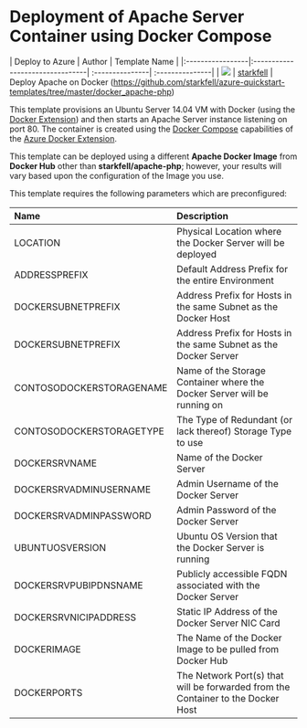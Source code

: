 # Deployment of Apache Server Container using Docker Compose

| Deploy to Azure  | Author                          | Template Name   |
|:-----------------|:--------------------------------| :---------------| :---------------|
| <a href="https://portal.azure.com/#create/Microsoft.Template/uri/https%3A%2F%2Fraw.githubusercontent.com%2Fstarkfell%2Fazure-quickstart-templates%2Fmaster%2Fdocker_apache-php%2Fdocker_apache-php%2FTemplates%2Fdocker_apache-php.json" target="_blank"><img src="http://azuredeploy.net/deploybutton_small.png"/></a> | [starkfell](https://github.com/starkfell) | Deploy Apache on Docker (https://github.com/starkfell/azure-quickstart-templates/tree/master/docker_apache-php)

This template provisions an Ubuntu Server 14.04 VM with Docker (using the [Docker Extension][ext]) and then starts an Apache Server instance listening on port 80. 
The container is created using the [Docker Compose][compose] capabilities of the [Azure Docker Extension][ext].

This template can be deployed using a different **Apache Docker Image** from **Docker Hub** other than **starkfell/apache-php**; however,
your results will vary based upon the configuration of the Image you use.


This template requires the following parameters which are preconfigured:


| Name             | Description                     |
|:-----------------| :--------------------------------|
| LOCATION | Physical Location where the Docker Server will be deployed |
| ADDRESSPREFIX | Default Address Prefix for the entire Environment |
| DOCKERSUBNETPREFIX | Address Prefix for Hosts in the same Subnet as the Docker Host |
| DOCKERSUBNETPREFIX | Address Prefix for Hosts in the same Subnet as the Docker Server |
| CONTOSODOCKERSTORAGENAME | Name of the Storage Container where the Docker Server will be running on |
| CONTOSODOCKERSTORAGETYPE | The Type of Redundant (or lack thereof) Storage Type to use |
| DOCKERSRVNAME | Name of the Docker Server |
| DOCKERSRVADMINUSERNAME | Admin Username of the Docker Server |
| DOCKERSRVADMINPASSWORD | Admin Password of the Docker Server |
| UBUNTUOSVERSION | Ubuntu OS Version that the Docker Server is running |
| DOCKERSRVPUBIPDNSNAME | Publicly accessible FQDN associated with the Docker Server |
| DOCKERSRVNICIPADDRESS | Static IP Address of the Docker Server NIC Card |
| DOCKERIMAGE | The Name of the Docker Image to be pulled from Docker Hub |
| DOCKERPORTS | The Network Port(s) that will be forwarded from the Container to the Docker Host |

[ext]: https://github.com/Azure/azure-docker-extension
[compose]: https://docs.docker.com/compose